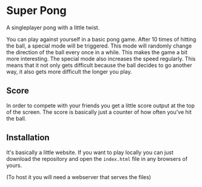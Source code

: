 # Super Pong
A singleplayer pong with a little twist.

You can play against yourself in a basic pong game. After 10 times of hitting the ball, a special mode will be triggered. This mode will randomly change the direction of the ball every once in a while. This makes the game a bit more interesting.
The special mode also increases the speed regularly. This means that it not only gets difficult because the ball decides to go another way, it also gets more difficult the longer you play.

## Score
In order to compete with your friends you get a little score output at the top of the screen. The score is basically just a counter of how often you've hit the ball.

## Installation
It's basically a little website. If you want to play locally you can just download the repository and open the `index.html` file in any browsers of yours.

(To host it you will need a webserver that serves the files)